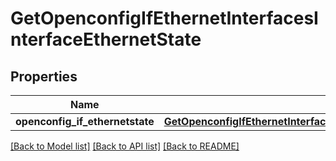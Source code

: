 # GetOpenconfigIfEthernetInterfacesInterfaceEthernetState

## Properties
Name | Type | Description | Notes
------------ | ------------- | ------------- | -------------
**openconfig_if_ethernetstate** | [**GetOpenconfigIfEthernetInterfacesInterfaceEthernetStateOpenconfigifethernetstate**](GetOpenconfigIfEthernetInterfacesInterfaceEthernetStateOpenconfigifethernetstate.md) |  | [optional] 

[[Back to Model list]](../README.md#documentation-for-models) [[Back to API list]](../README.md#documentation-for-api-endpoints) [[Back to README]](../README.md)


